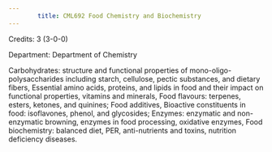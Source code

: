```yaml
---
        title: CML692 Food Chemistry and Biochemistry
---
```

Credits: 3 (3-0-0)

Department: Department of Chemistry

Carbohydrates: structure and functional properties of mono-oligo- polysaccharides including starch, cellulose, pectic substances, and dietary fibers, Essential amino acids, proteins, and lipids in food and their impact on functional properties, vitamins and minerals, Food flavours: terpenes, esters, ketones, and quinines; Food additives, Bioactive constituents in food: isoflavones, phenol, and glycosides; Enzymes: enzymatic and non-enzymatic browning, enzymes in food processing, oxidative enzymes, Food biochemistry: balanced diet, PER, anti-nutrients and toxins, nutrition deficiency diseases.